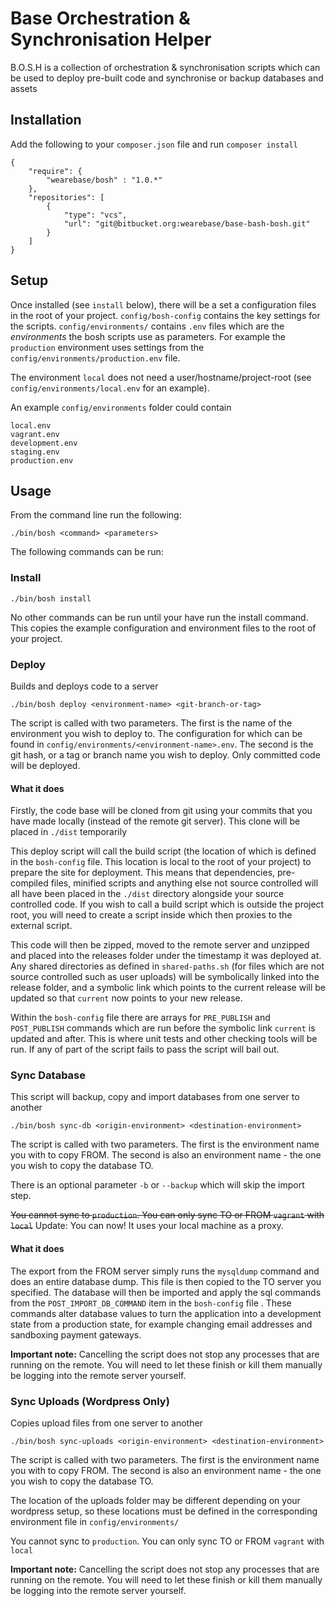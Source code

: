 # Base Orchestration & Synchronisation Helper

B.O.S.H is a collection of orchestration & synchronisation scripts which can be used to deploy pre-built code and synchronise or backup databases and assets

## Installation

Add the following to your `composer.json` file and run `composer install`

    {
        "require": {
            "wearebase/bosh" : "1.0.*"
        },
        "repositories": [
            {
                "type": "vcs",
                "url": "git@bitbucket.org:wearebase/base-bash-bosh.git"
            }
        ]
    }

## Setup

Once installed (see `install` below), there will be a set a configuration files in the root of your project.
`config/bosh-config` contains the key settings for the scripts. `config/environments/` contains `.env` files which are the *environments* the bosh scripts use as parameters. 
For example the `production` environment uses settings from the `config/environments/production.env` file.

The environment `local` does not need a user/hostname/project-root (see `config/environments/local.env` for an example). 

An example `config/environments` folder could contain

    local.env
    vagrant.env
    development.env
    staging.env
    production.env

## Usage

From the command line run the following:

    ./bin/bosh <command> <parameters>
    
The following commands can be run:

### Install

    ./bin/bosh install
     
No other commands can be run until your have run the install command.
This copies the example configuration and environment files to the root of your project.

### Deploy

Builds and deploys code to a server

    ./bin/bosh deploy <environment-name> <git-branch-or-tag>
    
The script is called with two parameters. The first is the name of the environment you wish to deploy to. The configuration for which can be found in `config/environments/<environment-name>.env`. The second is the git hash, or a tag or branch name you wish to deploy. Only committed code will be deployed.

#### What it does

Firstly, the code base will be cloned from git using your commits that you have made locally (instead of the remote git server). This clone will be placed in `./dist` temporarily

This deploy script will call the build script (the location of which is defined in the `bosh-config` file. This location is local to the root of your project) to prepare the site for deployment. This means that dependencies, pre-compiled files, minified scripts and anything else not source controlled will all have been placed in the `./dist` directory alongside your source controlled code. If you wish to call a build script which is outside the project root, you will need to create a script inside which then proxies to the external script.

This code will then be zipped, moved to the remote server and unzipped and placed into the releases folder under the timestamp it was deployed at. Any shared directories as defined in `shared-paths.sh` (for files which are not source controlled such as user uploads) will be symbolically linked into the release folder, and a symbolic link which points to the current release will be updated so that `current` now points to your new release.

Within the `bosh-config` file there are arrays for `PRE_PUBLISH` and `POST_PUBLISH` commands which are run before the symbolic link `current` is updated and after. This is where unit tests and other checking tools will be run. If any of part of the script fails to pass the script will bail out.

### Sync Database

This script will backup, copy and import databases from one server to another

    ./bin/bosh sync-db <origin-environment> <destination-environment>
    
The script is called with two parameters. The first is the environment name you with to copy FROM. The second is also an environment name - the one you wish to copy the database TO.

There is an optional parameter `-b` or `--backup` which will skip the import step.

~~You cannot sync to `production`. You can only sync TO or FROM `vagrant` with `local`~~
Update: You can now! It uses your local machine as a proxy.

#### What it does

The export from the FROM server simply runs the `mysqldump` command and does an entire database dump. This file is then copied to the TO server you specified. The database will then be imported and apply the sql commands from the `POST_IMPORT_DB_COMMAND` item in the `bosh-config` file . These commands alter database values to turn the application into a development state from a production state, for example changing email addresses and sandboxing payment gateways.

**Important note:** Cancelling the script does not stop any processes that are running on the remote. You will need to let these finish or kill them manually be logging into the remote server yourself.

### Sync Uploads (Wordpress Only)

Copies upload files from one server to another

    ./bin/bosh sync-uploads <origin-environment> <destination-environment>
    
The script is called with two parameters. The first is the environment name you with to copy FROM. The second is also an environment name - the one you wish to copy the database TO.

The location of the uploads folder may be different depending on your wordpress setup, so these locations must be defined in the corresponding environment file in `config/environments/`

You cannot sync to `production`. You can only sync TO or FROM `vagrant` with `local`

**Important note:** Cancelling the script does not stop any processes that are running on the remote. You will need to let these finish or kill them manually be logging into the remote server yourself.
